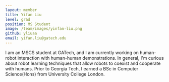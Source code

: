 ```yaml
---
layout: member
title: Yifan Liu
level: grad
position: MS Student
image: /team/images/yinfan-liu.png
github: yliuaa
email: yifan.liu@gatech.edu
---
```


I am an MSCS student at GATech, and I am currently working on human-robot interaction with human-human demonstrations. In general, I'm curious about robot learning techniques that allow robots to coexist and cooperate with humans. Prior to Georgia Tech, I earned a BSc in Computer Science(Hons) from University College London.
